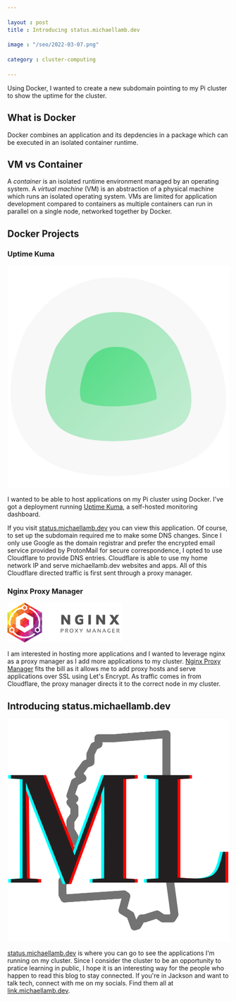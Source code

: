 ```yaml
---

layout : post
title : Introducing status.michaellamb.dev

image : "/seo/2022-03-07.png"

category : cluster-computing

---
```


Using Docker, I wanted to create a new subdomain pointing to my Pi cluster to show the uptime for the cluster.

## What is Docker

Docker combines an application and its depdencies in a package which can be executed in an isolated container runtime.

## VM vs Container

A _container_ is an isolated runtime environment managed by an operating system. A _virtual machine_ (VM) is an abstraction of a physical machine which runs an isolated operating system. VMs are limited for application development compared to containers as multiple containers can run in parallel on a single node, networked together by Docker.

## Docker Projects

### Uptime Kuma

[![uptime kuma](/img/uptime-kuma.svg)](https://github.com/louislam/uptime-kuma)

I wanted to be able to host applications on my Pi cluster using Docker. I've got a deployment running [Uptime Kuma](https://github.com/louislam/uptime-kuma), a self-hosted monitoring dashboard.

If you visit [status.michaellamb.dev](https://status.michaellamb.dev) you can view this application. Of course, to set up the subdomain required me to make some DNS changes. Since I only use Google as the domain registrar and prefer the encrypted email service provided by ProtonMail for secure correspondence, I opted to use Cloudflare to provide DNS entries. Cloudflare is able to use my home network IP and serve michaellamb.dev websites and apps. All of this Cloudflare directed traffic is first sent through a proxy manager.

### Nginx Proxy Manager

[![nginx proxy manager](/img/nginx-proxy-manager.png)](https://github.com/NginxProxyManager/nginx-proxy-manager)

I am interested in hosting more applications and I wanted to leverage nginx as a proxy manager as I add more applications to my cluster. [Nginx Proxy Manager](https://github.com/NginxProxyManager/nginx-proxy-manager) fits the bill as it allows me to add proxy hosts and serve applications over SSL using Let's Encrypt. As traffic comes in from Cloudflare, the proxy manager directs it to the correct node in my cluster.

## Introducing status.michaellamb.dev

[![status.michaellamb.dev](/img/favicon.png)](https://status.michaellamb.dev)

[status.michaellamb.dev](https://status.michaellamb.dev) is where you can go to see the applications I'm running on my cluster. Since I consider the cluster to be an opportunity to pratice learning in public, I hope it is an interesting way for the people who happen to read this blog to stay connected. If you're in Jackson and want to talk tech, connect with me on my socials. Find them all at [link.michaellamb.dev](https://link.michaellamb.dev).

[uptime-kuma]: https://github.com/louislam/uptime-kuma
[proxy-manager]: https://github.com/NginxProxyManager/nginx-proxy-manager
